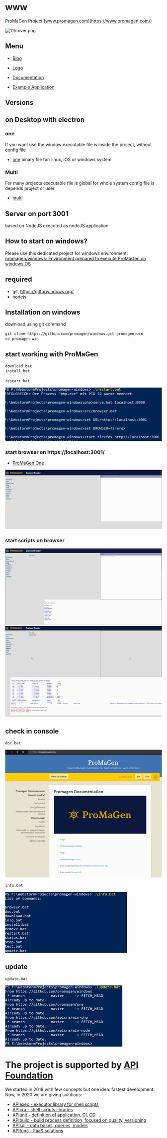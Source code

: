 # www
ProMaGen Project
[www.promagen.com](https://www.promagen.com/)

![11/cover.png](https://logo.promagen.com/11/cover.png)


## Menu

+ [Blog](https://blog.promagen.com/)

+ [Logo](https://logo.promagen.com/)

+ [Documentation](https://docs.promagen.com/)

+ [Example Application](https://app.promagen.com/)


## Versions

## on  Desktop with electron

### one
If you want use the window
executable file is inside the project,
without config file
+ [one](https://one.promagen.com/)
binary file for: linux, iOS or windows system

### Multi
For many projects
executable file is global for whole system
config file is depends project or user
+ [multi](https://multi.promagen.com/)


## Server on port 3001
based on NodeJS
executed as nodeJS application


## How to start on windows?
Please use this dedicated project for windows environment:
[promagen/windows: Environment prepared to execute ProMaGen on windows OS](https://github.com/promagen/windows)

## required

+ git, https://gitforwindows.org/
+ nodejs

## Installation on windows

download using git command

    git clone https://github.com/promagen/windows.git promagen-win
    cd promagen-win

## start working with ProMaGen

    download.bat
    install.bat
    
    restart.bat

![restart.png](docs/restart.png)

### start browser on  https://localhost:3001/
+ [ProMaGen One](https://localhost:3001/)

![browser.png](docs/browser.png)

### start scripts on browser

![info.png](docs/info.png)
![status.png](docs/status.png)

## check in console

    doc.bat

![browser_docs_promagen.png](docs/browser_docs_promagen.png)

    info.bat

![shell_info.png](docs/shell_info.png)

## update

    update.bat

![update.png](docs/update.png)



# The project is supported by [API Foundation](https://apifoundation.com)
We started in 2018 with few concepts but one idea: fastest development.
Now, in 2020 we are giving solutions:

+ [APIexec - executor library for shell scripts](https://www.apiexec.com)
+ [APIcra - shell scripts libraries](https://www.apicra.com)
+ [APIunit - definition of application, CI, CD](https://www.apiunit.com)
+ [APIbuild - build process definition, focused on quality, versioning](https://www.apibuild.com)
+ [APIsql - data bases, queries, models](https://www.apisql.com)
+ [APIfunc - FaaS solutions](https://www.apifunc.com)
